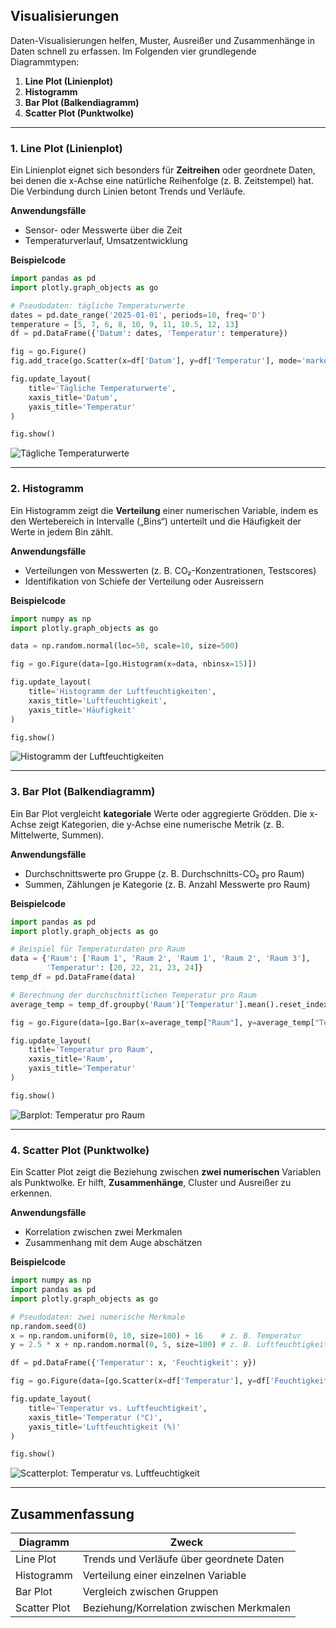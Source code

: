 ## Visualisierungen

Daten-Visualisierungen helfen, Muster, Ausreißer und Zusammenhänge in Daten schnell zu erfassen. Im Folgenden vier grundlegende Diagrammtypen:

1. **Line Plot (Linienplot)**
2. **Histogramm**
3. **Bar Plot (Balkendiagramm)**
4. **Scatter Plot (Punktwolke)**

---

### 1. Line Plot (Linienplot)

Ein Linienplot eignet sich besonders für **Zeitreihen** oder geordnete Daten, bei denen die x-Achse eine natürliche Reihenfolge (z. B. Zeitstempel) hat. Die Verbindung durch Linien betont Trends und Verläufe.

**Anwendungsfälle**

* Sensor- oder Messwerte über die Zeit
* Temperaturverlauf, Umsatzentwicklung

**Beispielcode**

```python
import pandas as pd
import plotly.graph_objects as go

# Pseudodaten: tägliche Temperaturwerte
dates = pd.date_range('2025-01-01', periods=10, freq='D')
temperature = [5, 7, 6, 8, 10, 9, 11, 10.5, 12, 13]
df = pd.DataFrame({'Datum': dates, 'Temperatur': temperature})

fig = go.Figure()
fig.add_trace(go.Scatter(x=df['Datum'], y=df['Temperatur'], mode='markers+lines'))

fig.update_layout(
    title='Tägliche Temperaturwerte',
    xaxis_title='Datum',
    yaxis_title='Temperatur'
)

fig.show()
```

![Tägliche Temperaturwerte](./img/daily_temp.png)

---

### 2. Histogramm

Ein Histogramm zeigt die **Verteilung** einer numerischen Variable, indem es den Wertebereich in Intervalle („Bins“) unterteilt und die Häufigkeit der Werte in jedem Bin zählt.

**Anwendungsfälle**

* Verteilungen von Messwerten (z. B. CO₂-Konzentrationen, Testscores)
* Identifikation von Schiefe der Verteilung oder Ausreissern

**Beispielcode**

```python
import numpy as np
import plotly.graph_objects as go

data = np.random.normal(loc=50, scale=10, size=500)

fig = go.Figure(data=[go.Histogram(x=data, nbinsx=15)])

fig.update_layout(
    title='Histogramm der Luftfeuchtigkeiten',
    xaxis_title='Luftfeuchtigkeit',
    yaxis_title='Häufigkeit'
)

fig.show()
```
![Histogramm der Luftfeuchtigkeiten](./img/hist_humidity.png)

---

### 3. Bar Plot (Balkendiagramm)

Ein Bar Plot vergleicht **kategoriale** Werte oder aggregierte Grödden. Die x-Achse zeigt Kategorien, die y-Achse eine numerische Metrik (z. B. Mittelwerte, Summen).

**Anwendungsfälle**

* Durchschnittswerte pro Gruppe (z. B. Durchschnitts-CO₂ pro Raum)
* Summen, Zählungen je Kategorie (z. B. Anzahl Messwerte pro Raum)

**Beispielcode**

```python
import pandas as pd
import plotly.graph_objects as go

# Beispiel für Temperaturdaten pro Raum
data = {'Raum': ['Raum 1', 'Raum 2', 'Raum 1', 'Raum 2', 'Raum 3'],
        'Temperatur': [20, 22, 21, 23, 24]}
temp_df = pd.DataFrame(data)

# Berechnung der durchschnittlichen Temperatur pro Raum
average_temp = temp_df.groupby('Raum')['Temperatur'].mean().reset_index()

fig = go.Figure(data=[go.Bar(x=average_temp["Raum"], y=average_temp["Temperatur"])])

fig.update_layout(
    title='Temperatur pro Raum',
    xaxis_title='Raum',
    yaxis_title='Temperatur'
)

fig.show()
```
![Barplot: Temperatur pro Raum](./img/bar_temp.png)

---

### 4. Scatter Plot (Punktwolke)

Ein Scatter Plot zeigt die Beziehung zwischen **zwei numerischen** Variablen als Punktwolke. Er hilft, **Zusammenhänge**, Cluster und Ausreißer zu erkennen.

**Anwendungsfälle**

* Korrelation zwischen zwei Merkmalen
* Zusammenhang mit dem Auge abschätzen

**Beispielcode**

```python
import numpy as np
import pandas as pd
import plotly.graph_objects as go

# Pseudodaten: zwei numerische Merkmale
np.random.seed(0)
x = np.random.uniform(0, 10, size=100) + 16    # z. B. Temperatur
y = 2.5 * x + np.random.normal(0, 5, size=100) # z. B. Luftfeuchtigkeit

df = pd.DataFrame({'Temperatur': x, 'Feuchtigkeit': y})

fig = go.Figure(data=[go.Scatter(x=df['Temperatur'], y=df['Feuchtigkeit'], mode='markers')])

fig.update_layout(
    title='Temperatur vs. Luftfeuchtigkeit',
    xaxis_title='Temperatur (°C)',
    yaxis_title='Luftfeuchtigkeit (%)'
)

fig.show()
```

![Scatterplot: Temperatur vs. Luftfeuchtigkeit](./img/scatter.png)

---

## Zusammenfassung

| Diagramm     | Zweck                                    |
| ------------ | ---------------------------------------- |
| Line Plot    | Trends und Verläufe über geordnete Daten |
| Histogramm   | Verteilung einer einzelnen Variable      |
| Bar Plot     | Vergleich zwischen Gruppen               |
| Scatter Plot | Beziehung/Korrelation zwischen Merkmalen |

